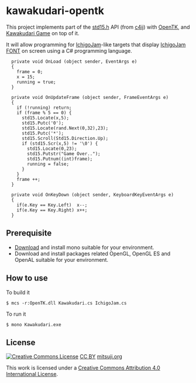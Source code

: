 # kawakudari-opentk

This project implements part of the [std15.h](https://github.com/IchigoJam/c4ij/blob/master/src/std15.h) API (from [c4ij](https://github.com/IchigoJam/c4ij)) with [OpenTK](https://opentk.net), and [Kawakudari Game](https://ichigojam.github.io/print/en/KAWAKUDARI.html) on top of it.

It will allow programming for [IchigoJam](https://ichigojam.net/index-en.html)-like targets that display [IchigoJam FONT](https://mitsuji.github.io/ichigojam-font.json/) on screen using a C# programming language.
```
  private void OnLoad (object sender, EventArgs e)
  {
    frame = 0;
    x = 15;
    running = true;
  }

  private void OnUpdateFrame (object sender, FrameEventArgs e)
  {
    if (!running) return;
    if (frame % 5 == 0) {
      std15.Locate(x,5);
      std15.Putc('0');
      std15.Locate(rand.Next(0,32),23);
      std15.Putc('*');
      std15.Scroll(Std15.Direction.Up);
      if (std15.Scr(x,5) != '\0') {
        std15.Locate(0,23);
        std15.Putstr("Game Over..");
        std15.Putnum((int)frame);
        running = false;
      }
    }
    frame ++;
  }

  private void OnKeyDown (object sender, KeyboardKeyEventArgs e)
  {
    if(e.Key == Key.Left)  x--;
    if(e.Key == Key.Right) x++;
  }

```

## Prerequisite

* [Download](https://www.mono-project.com/download/stable/) and install mono suitable for your environment.
* Download and install packages related OpenGL, OpenGL ES and OpenAL suitable for your environment.

## How to use

To build it
```
$ mcs -r:OpenTK.dll Kawakudari.cs IchigoJam.cs
```

To run it
```
$ mono Kawakudari.exe
```


## License
[![Creative Commons License](https://i.creativecommons.org/l/by/4.0/88x31.png)](http://creativecommons.org/licenses/by/4.0/)
[CC BY](https://creativecommons.org/licenses/by/4.0/) [mitsuji.org](https://mitsuji.org)

This work is licensed under a [Creative Commons Attribution 4.0 International License](http://creativecommons.org/licenses/by/4.0/).

